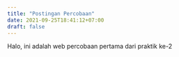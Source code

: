 ```yaml
---
title: "Postingan Percobaan"
date: 2021-09-25T18:41:12+07:00
draft: false
---
```

Halo, ini adalah web percobaan pertama dari praktik ke-2

